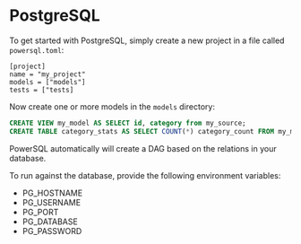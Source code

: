 # PostgreSQL

To get started with PostgreSQL, simply create a new project in a file called `powersql.toml`:

~~~
[project]
name = "my_project"
models = ["models"]
tests = ["tests]
~~~

Now create one or more models in the `models` directory:

~~~sql
CREATE VIEW my_model AS SELECT id, category from my_source;
CREATE TABLE category_stats AS SELECT COUNT(*) category_count FROM my_model GROUP BY category;
~~~

PowerSQL automatically will create a DAG based on the relations in your database.

To run against the database, provide the following environment variables:

- PG\_HOSTNAME
- PG\_USERNAME
- PG\_PORT
- PG\_DATABASE
- PG\_PASSWORD
